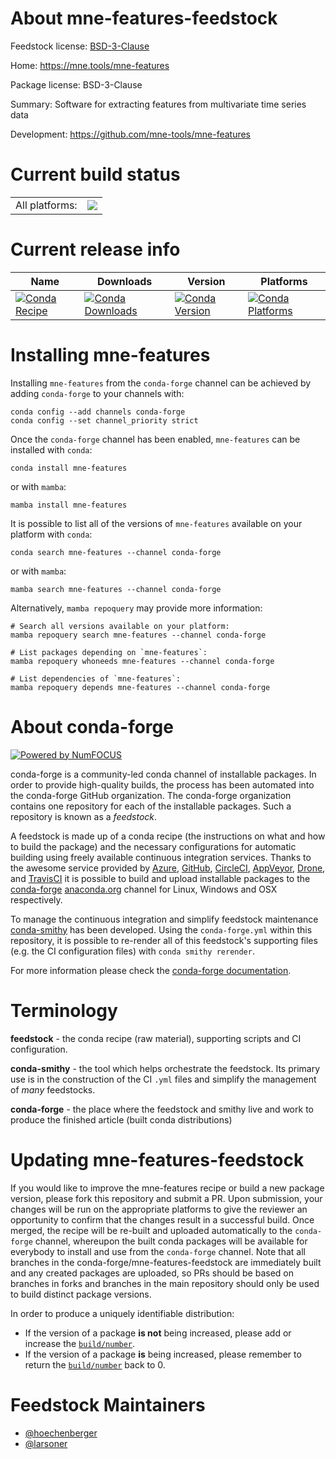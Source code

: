 About mne-features-feedstock
============================

Feedstock license: [BSD-3-Clause](https://github.com/conda-forge/mne-features-feedstock/blob/main/LICENSE.txt)

Home: https://mne.tools/mne-features

Package license: BSD-3-Clause

Summary: Software for extracting features from multivariate time series data

Development: https://github.com/mne-tools/mne-features

Current build status
====================


<table><tr><td>All platforms:</td>
    <td>
      <a href="https://dev.azure.com/conda-forge/feedstock-builds/_build/latest?definitionId=15562&branchName=main">
        <img src="https://dev.azure.com/conda-forge/feedstock-builds/_apis/build/status/mne-features-feedstock?branchName=main">
      </a>
    </td>
  </tr>
</table>

Current release info
====================

| Name | Downloads | Version | Platforms |
| --- | --- | --- | --- |
| [![Conda Recipe](https://img.shields.io/badge/recipe-mne--features-green.svg)](https://anaconda.org/conda-forge/mne-features) | [![Conda Downloads](https://img.shields.io/conda/dn/conda-forge/mne-features.svg)](https://anaconda.org/conda-forge/mne-features) | [![Conda Version](https://img.shields.io/conda/vn/conda-forge/mne-features.svg)](https://anaconda.org/conda-forge/mne-features) | [![Conda Platforms](https://img.shields.io/conda/pn/conda-forge/mne-features.svg)](https://anaconda.org/conda-forge/mne-features) |

Installing mne-features
=======================

Installing `mne-features` from the `conda-forge` channel can be achieved by adding `conda-forge` to your channels with:

```
conda config --add channels conda-forge
conda config --set channel_priority strict
```

Once the `conda-forge` channel has been enabled, `mne-features` can be installed with `conda`:

```
conda install mne-features
```

or with `mamba`:

```
mamba install mne-features
```

It is possible to list all of the versions of `mne-features` available on your platform with `conda`:

```
conda search mne-features --channel conda-forge
```

or with `mamba`:

```
mamba search mne-features --channel conda-forge
```

Alternatively, `mamba repoquery` may provide more information:

```
# Search all versions available on your platform:
mamba repoquery search mne-features --channel conda-forge

# List packages depending on `mne-features`:
mamba repoquery whoneeds mne-features --channel conda-forge

# List dependencies of `mne-features`:
mamba repoquery depends mne-features --channel conda-forge
```


About conda-forge
=================

[![Powered by
NumFOCUS](https://img.shields.io/badge/powered%20by-NumFOCUS-orange.svg?style=flat&colorA=E1523D&colorB=007D8A)](https://numfocus.org)

conda-forge is a community-led conda channel of installable packages.
In order to provide high-quality builds, the process has been automated into the
conda-forge GitHub organization. The conda-forge organization contains one repository
for each of the installable packages. Such a repository is known as a *feedstock*.

A feedstock is made up of a conda recipe (the instructions on what and how to build
the package) and the necessary configurations for automatic building using freely
available continuous integration services. Thanks to the awesome service provided by
[Azure](https://azure.microsoft.com/en-us/services/devops/), [GitHub](https://github.com/),
[CircleCI](https://circleci.com/), [AppVeyor](https://www.appveyor.com/),
[Drone](https://cloud.drone.io/welcome), and [TravisCI](https://travis-ci.com/)
it is possible to build and upload installable packages to the
[conda-forge](https://anaconda.org/conda-forge) [anaconda.org](https://anaconda.org/)
channel for Linux, Windows and OSX respectively.

To manage the continuous integration and simplify feedstock maintenance
[conda-smithy](https://github.com/conda-forge/conda-smithy) has been developed.
Using the ``conda-forge.yml`` within this repository, it is possible to re-render all of
this feedstock's supporting files (e.g. the CI configuration files) with ``conda smithy rerender``.

For more information please check the [conda-forge documentation](https://conda-forge.org/docs/).

Terminology
===========

**feedstock** - the conda recipe (raw material), supporting scripts and CI configuration.

**conda-smithy** - the tool which helps orchestrate the feedstock.
                   Its primary use is in the construction of the CI ``.yml`` files
                   and simplify the management of *many* feedstocks.

**conda-forge** - the place where the feedstock and smithy live and work to
                  produce the finished article (built conda distributions)


Updating mne-features-feedstock
===============================

If you would like to improve the mne-features recipe or build a new
package version, please fork this repository and submit a PR. Upon submission,
your changes will be run on the appropriate platforms to give the reviewer an
opportunity to confirm that the changes result in a successful build. Once
merged, the recipe will be re-built and uploaded automatically to the
`conda-forge` channel, whereupon the built conda packages will be available for
everybody to install and use from the `conda-forge` channel.
Note that all branches in the conda-forge/mne-features-feedstock are
immediately built and any created packages are uploaded, so PRs should be based
on branches in forks and branches in the main repository should only be used to
build distinct package versions.

In order to produce a uniquely identifiable distribution:
 * If the version of a package **is not** being increased, please add or increase
   the [``build/number``](https://docs.conda.io/projects/conda-build/en/latest/resources/define-metadata.html#build-number-and-string).
 * If the version of a package **is** being increased, please remember to return
   the [``build/number``](https://docs.conda.io/projects/conda-build/en/latest/resources/define-metadata.html#build-number-and-string)
   back to 0.

Feedstock Maintainers
=====================

* [@hoechenberger](https://github.com/hoechenberger/)
* [@larsoner](https://github.com/larsoner/)

